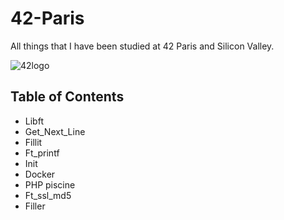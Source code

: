 # 42-Paris

All things that I have been studied at 42 Paris and Silicon Valley.

![42logo](https://upload.wikimedia.org/wikipedia/commons/thumb/8/8d/42_Logo.svg/240px-42_Logo.svg.png)

## Table of Contents

-   Libft
-   Get_Next_Line
-   Fillit
-   Ft_printf
-   Init
-   Docker
-   PHP piscine
-   Ft_ssl_md5
-   Filler
